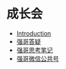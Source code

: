 
# 成长会

* [Introduction](README.md)
* [强哥答疑](ask/README.md)
* [强哥思考笔记](2023/README.md)
* [强哥微信公共号](2023/README.md)



